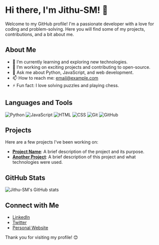 # Hi there, I'm Jithu-SM! 👋

Welcome to my GitHub profile! I'm a passionate developer with a love for coding and problem-solving. Here you will find some of my projects, contributions, and a bit about me.

## About Me

- 🌱 I’m currently learning and exploring new technologies.
- 🔭 I’m working on exciting projects and contributing to open-source.
- 💬 Ask me about Python, JavaScript, and web development.
- 📫 How to reach me: [email@example.com](mailto:email@example.com)
- ⚡ Fun fact: I love solving puzzles and playing chess.

## Languages and Tools

![Python](https://img.shields.io/badge/Python-3776AB?style=for-the-badge&logo=python&logoColor=white)
![JavaScript](https://img.shields.io/badge/JavaScript-F7DF1E?style=for-the-badge&logo=javascript&logoColor=black)
![HTML](https://img.shields.io/badge/HTML5-E34F26?style=for-the-badge&logo=html5&logoColor=white)
![CSS](https://img.shields.io/badge/CSS3-1572B6?style=for-the-badge&logo=css3&logoColor=white)
![Git](https://img.shields.io/badge/Git-F05032?style=for-the-badge&logo=git&logoColor=white)
![GitHub](https://img.shields.io/badge/GitHub-181717?style=for-the-badge&logo=github&logoColor=white)

## Projects

Here are a few projects I've been working on:

- **[Project Name](https://github.com/Jithu-SM/Project-Name)**: A brief description of the project and its purpose.
- **[Another Project](https://github.com/Jithu-SM/Another-Project)**: A brief description of this project and what technologies were used.

## GitHub Stats

![Jithu-SM's GitHub stats](https://github-readme-stats.vercel.app/api?username=Jithu-SM&show_icons=true&theme=radical)

## Connect with Me

- [LinkedIn](https://www.linkedin.com/in/jithu-sm/)
- [Twitter](https://twitter.com/JithuSM)
- [Personal Website](https://jithu-sm.dev)

Thank you for visiting my profile! 😊
